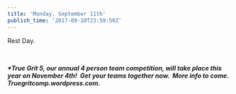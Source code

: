 ```yaml
---
title: 'Monday, September 11th'
publish_time: '2017-09-10T23:59:50Z'
---
```


Rest Day.

 

***\*True Grit 5, our annual 4 person team competition, will take place
this year on November 4th!  Get your teams together now.  More info to
come. Truegritcomp.wordpress.com.***
